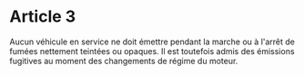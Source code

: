 # Article 3

Aucun véhicule en service ne doit émettre pendant la marche ou à l'arrêt de fumées nettement teintées ou opaques. Il est toutefois admis des émissions fugitives au moment des changements de régime du moteur.
